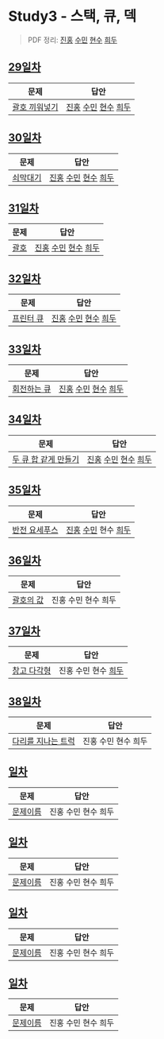# Study3 - 스택, 큐, 덱
> PDF 정리: [진홍](self_study/kjh.pdf) [수민](self_study/ysm.pdf) [현수](self_study/hhs.pdf) [희두](self_study/jhd.pdf)

## [29일차](Day29)

| 문제                 | 답안                |
| -------------------- | ------------------- |
| [괄호 끼워넣기](https://www.acmicpc.net/problem/11899) | [진홍](Day29/kjh.kt) [수민](Day29/ysm.cpp) [현수](Day29/hhs.java) [희두](Day29/jhd.cpp) |


## [30일차](Day30)

| 문제                 | 답안                |
| -------------------- | ------------------- |
| [쇠막대기](https://www.acmicpc.net/problem/10799) | [진홍](Day30/kjh.kt) [수민](Day30/ysm.cpp) [현수](Day30/hhs.java) [희두](Day30/jhd.cpp) |

## [31일차](Day31)

| 문제                 | 답안                |
| -------------------- | ------------------- |
| [괄호](https://www.acmicpc.net/problem/9012) | [진홍](Day31/kjh.kt) [수민](Day31/ysm.cpp) [현수](Day31/hhs.java) [희두](Day31/jhd.cpp) |

## [32일차](Day32)

| 문제                 | 답안                |
| -------------------- | ------------------- |
| [프린터 큐](https://www.acmicpc.net/problem/1966) | [진홍](Day32/kjh.kt) [수민](Day32/ysm.cpp) [현수](Day32/hhs.java) [희두](Day32/jhd.cpp) |


## [33일차](Day33)

| 문제                 | 답안                |
| -------------------- | ------------------- |
| [회전하는 큐](https://www.acmicpc.net/problem/1021) | [진홍](Day33/kjh.kt) [수민](Day33/ysm.cpp) [현수](Day33/hhs.java) [희두](Day33/jhd.cpp) |

## [34일차](Day34)

| 문제                 | 답안                |
| -------------------- | ------------------- |
| [두 큐 합 같게 만들기](https://school.programmers.co.kr/learn/courses/30/lessons/118667) | [진홍](kjh.java) [수민](Day34/ysm.cpp) [현수](Day34/hhs.java) [희두](Day34/jhd.cpp) |

## [35일차](Day35)

| 문제                 | 답안                |
| -------------------- | ------------------- |
| [반전 요세푸스](https://www.acmicpc.net/problem/20301) | [진홍](Day35/kjh.kt) [수민](Day35/ysm.cpp) 현수 [희두](Day35/jhd.cpp) |

## [36일차](Day36)

| 문제                 | 답안                |
| -------------------- | ------------------- |
| [괄호의 값](https://www.acmicpc.net/problem/2504) | 진홍 수민 현수 희두 |

## [37일차](Day37)

| 문제                 | 답안                |
| -------------------- | ------------------- |
| [창고 다각형](https://www.acmicpc.net/problem/2304) | 진홍 수민 현수 [희두](Day37/jhd.cpp) |

## [38일차](Day38)

| 문제                 | 답안                |
| -------------------- | ------------------- |
| [다리를 지나는 트럭](https://school.programmers.co.kr/learn/courses/30/lessons/42583) | 진홍 수민 현수 희두 |

## [일차](Day)

| 문제                 | 답안                |
| -------------------- | ------------------- |
| [문제이름](문제링크) | 진홍 수민 현수 희두 |

## [일차](Day)

| 문제                 | 답안                |
| -------------------- | ------------------- |
| [문제이름](문제링크) | 진홍 수민 현수 희두 |

## [일차](Day)

| 문제                 | 답안                |
| -------------------- | ------------------- |
| [문제이름](문제링크) | 진홍 수민 현수 희두 |

## [일차](Day)

| 문제                 | 답안                |
| -------------------- | ------------------- |
| [문제이름](문제링크) | 진홍 수민 현수 희두 |
